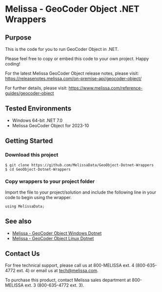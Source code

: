# Melissa - GeoCoder Object .NET Wrappers

## Purpose

This is the code for you to run GeoCoder Object in .NET.

Please feel free to copy or embed this code to your own project. Happy coding!

For the latest Melissa GeoCoder Object release notes, please visit: https://releasenotes.melissa.com/on-premise-api/geocoder-object/

For further details, please visit: https://www.melissa.com/reference-guides/geocoder-object

## Tested Environments

- Windows 64-bit .NET 7.0
- Melissa GeoCoder Object for 2023-10

## Getting Started

### Download this project
```
$ git clone https://github.com/MelissaData/GeoObject-Dotnet-Wrappers
$ cd GeoObject-Dotnet-Wrappers
```

### Copy wrappers to your project folder

Import the file to your project/solution and include the following line in your code to begin using the wrapper.

```
using MelissaData;
```

## See also

- [Melissa - GeoCoder Object Windows Dotnet](https://github.com/MelissaData/GeoObject-Dotnet)
- [Melissa - GeoCoder Object Linux Dotnet](https://github.com/MelissaData/GeoObject-Dotnet-Linux)
    
## Contact Us

For free technical support, please call us at 800-MELISSA ext. 4 (800-635-4772 ext. 4) or email us at tech@melissa.com.

To purchase this product, contact Melissa sales department at 800-MELISSA ext. 3 (800-635-4772 ext. 3).
